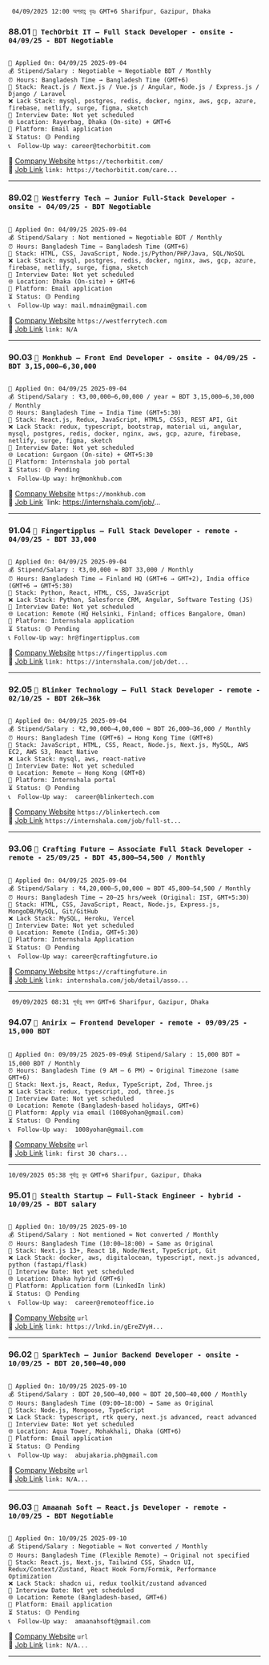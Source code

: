 ` 04/09/2025 12:00 অপরাহ্ণ বৃহঃ GMT+6 Sharifpur, Gazipur, Dhaka`

### 88.01 `🏢 TechOrbit IT — Full Stack Developer - onsite - 04/09/25 - BDT Negotiable`

<pre><code>
📅 Applied On: 04/09/25 2025-09-04
💰 Stipend/Salary : Negotiable ≈ Negotiable BDT / Monthly
⏰ Hours: Bangladesh Time → Bangladesh Time (GMT+6)
🧰 Stack: React.js / Next.js / Vue.js / Angular, Node.js / Express.js / Django / Laravel
❌ Lack Stack: mysql, postgres, redis, docker, nginx, aws, gcp, azure, firebase, netlify, surge, figma, sketch
📆 Interview Date: Not yet scheduled
🌐 Location: Rayerbag, Dhaka (On-site) + GMT+6
🧭 Platform: Email application
⏳ Status: 🟡 Pending
📞  Follow-Up way: career@techorbitit.com
</code></pre>

🔗 [Company Website](https://techorbitit.com/) `https://techorbitit.com/` <br />
🔗 [Job Link](https://techorbitit.com/career) `link: https://techorbitit.com/care...`

---

### 89.02 `🏢 Westferry Tech — Junior Full-Stack Developer - onsite - 04/09/25 - BDT Negotiable`

<pre><code>
📅 Applied On: 04/09/25 2025-09-04
💰 Stipend/Salary : Not mentioned ≈ Negotiable BDT / Monthly
⏰ Hours: Bangladesh Time → Bangladesh Time (GMT+6)
🧰 Stack: HTML, CSS, JavaScript, Node.js/Python/PHP/Java, SQL/NoSQL
❌ Lack Stack: mysql, postgres, redis, docker, nginx, aws, gcp, azure, firebase, netlify, surge, figma, sketch
📆 Interview Date: Not yet scheduled
🌐 Location: Dhaka (On-site) + GMT+6
🧭 Platform: Email application
⏳ Status: 🟡 Pending
📞  Follow-Up way: mail.mdnaim@gmail.com
</code></pre>

🔗 [Company Website](https://westferrytech.com) `https://westferrytech.com` <br />
🔗 [Job Link](N/A) `link: N/A`

---

### 90.03 `🏢 Monkhub — Front End Developer - onsite - 04/09/25 - BDT 3,15,000–6,30,000`

<pre><code>
📅 Applied On: 04/09/25 2025-09-04
💰 Stipend/Salary : ₹3,00,000–6,00,000 / year ≈ BDT 3,15,000–6,30,000 / Monthly
⏰ Hours: Bangladesh Time → India Time (GMT+5:30)
🧰 Stack: React.js, Redux, JavaScript, HTML5, CSS3, REST API, Git
❌ Lack Stack: redux, typescript, bootstrap, material ui, angular, mysql, postgres, redis, docker, nginx, aws, gcp, azure, firebase, netlify, surge, figma, sketch
📆 Interview Date: Not yet scheduled
🌐 Location: Gurgaon (On-site) + GMT+5:30
🧭 Platform: Internshala job portal
⏳ Status: 🟡 Pending
📞  Follow-Up way: hr@monkhub.com
</code></pre>

🔗 [Company Website](https://monkhub.com) `https://monkhub.com` <br />
🔗 [Job Link]() `link: https://internshala.com/job/...

---

### 91.04 `🏢 Fingertipplus — Full Stack Developer - remote - 04/09/25 - BDT 33,000`

<pre><code>
📅 Applied On: 04/09/25 2025-09-04
💰 Stipend/Salary : ₹3,00,000 ≈ BDT 33,000 / Monthly
⏰ Hours: Bangladesh Time → Finland HQ (GMT+6 → GMT+2), India office (GMT+6 → GMT+5:30)
🧰 Stack: Python, React, HTML, CSS, JavaScript
❌ Lack Stack: Python, Salesforce CRM, Angular, Software Testing (JS)
📆 Interview Date: Not yet scheduled
🌐 Location: Remote (HQ Helsinki, Finland; offices Bangalore, Oman)
🧭 Platform: Internshala application
⏳ Status: 🟡 Pending
📞 Follow-Up way: hr@fingertipplus.com
</code></pre>

🔗 [Company Website](https://fingertipplus.com) `https://fingertipplus.com` <br />
🔗 [Job Link](https://internshala.com/job/detail/full-stack-developer-work-from-home-job-at-fingertipplus172...) `link: https://internshala.com/job/det...`

---

### 92.05 `🏢 Blinker Technology — Full Stack Developer - remote - 02/10/25 - BDT 26k–36k`

<pre><code>
📅 Applied On: 04/09/25 2025-09-04
💰 Stipend/Salary : ₹2,90,000–4,00,000 ≈ BDT 26,000–36,000 / Monthly
⏰ Hours: Bangladesh Time (GMT+6) → Hong Kong Time (GMT+8)
🧰 Stack: JavaScript, HTML, CSS, React, Node.js, Next.js, MySQL, AWS EC2, AWS S3, React Native
❌ Lack Stack: mysql, aws, react-native
📆 Interview Date: Not yet scheduled
🌐 Location: Remote — Hong Kong (GMT+8)
🧭 Platform: Internshala portal
⏳ Status: 🟡 Pending
📞  Follow-Up way:  career@blinkertech.com
</code></pre>

🔗 [Company Website](https://blinkertech.com) `https://blinkertech.com` <br />
🔗 [Job Link](https://internshala.com/job/full-stack-developer-blinker-technology) `https://internshala.com/job/full-st...`

---

### 93.06 `🏢 Crafting Future — Associate Full Stack Developer - remote - 25/09/25 - BDT 45,800–54,500 / Monthly`

<pre><code>
📅 Applied On: 04/09/25 2025-09-04
💰 Stipend/Salary : ₹4,20,000–5,00,000 ≈ BDT 45,800–54,500 / Monthly
⏰ Hours: Bangladesh Time → 20–25 hrs/week (Original: IST, GMT+5:30)
🧰 Stack: HTML, CSS, JavaScript, React, Node.js, Express.js, MongoDB/MySQL, Git/GitHub
❌ Lack Stack: MySQL, Heroku, Vercel
📆 Interview Date: Not yet scheduled
🌐 Location: Remote (India, GMT+5:30)
🧭 Platform: Internshala Application
⏳ Status: 🟡 Pending
📞  Follow-Up way: career@craftingfuture.io
</code></pre>

🔗 [Company Website](https://craftingfuture.in) `https://craftingfuture.in` <br />
🔗 [Job Link](https://internshala.com/job/detail/fresher-remote-associate-full-stack-developer-job-at-crafting-future1756192258) `link: internshala.com/job/detail/asso...`

---

` 09/09/2025 08:31 পূর্বাহ্ণ মঙ্গল GMT+6 Sharifpur, Gazipur, Dhaka`

### 94.07 `🏢 Anirix — Frontend Developer - remote - 09/09/25 - 15,000 BDT`

<pre><code>
📅 Applied On: 09/09/25 2025-09-09💰 Stipend/Salary : 15,000 BDT ≈ 15,000 BDT / Monthly
⏰ Hours: Bangladesh Time (9 AM – 6 PM) → Original Timezone (same GMT+6)
🧰 Stack: Next.js, React, Redux, TypeScript, Zod, Three.js
❌ Lack Stack: redux, typescript, zod, three.js
📆 Interview Date: Not yet scheduled
🌐 Location: Remote (Bangladesh-based holidays, GMT+6)
🧭 Platform: Apply via email (1008yohan@gmail.com)
⏳ Status: 🟡 Pending
📞  Follow-Up way:  1008yohan@gmail.com
</code></pre>

🔗 [Company Website](url) `url` <br />
🔗 [Job Link](link) `link: first 30 chars...`

---

`10/09/2025 05:38 পূর্বাহ্ণ বুধ GMT+6 Sharifpur, Gazipur, Dhaka`

### 95.01 `🏢 Stealth Startup — Full-Stack Engineer - hybrid - 10/09/25 - BDT salary`

<pre><code>
📅 Applied On: 10/09/25 2025-09-10
💰 Stipend/Salary : Not mentioned ≈ Not converted / Monthly
⏰ Hours: Bangladesh Time (10:00–18:00) → Same as Original
🧰 Stack: Next.js 13+, React 18, Node/Nest, TypeScript, Git
❌ Lack Stack: docker, aws, digitalocean, typescript, next.js advanced, python (fastapi/flask)
📆 Interview Date: Not yet scheduled
🌐 Location: Dhaka hybrid (GMT+6)
🧭 Platform: Application form (LinkedIn link)
⏳ Status: 🟡 Pending
📞  Follow-Up way:  career@remoteoffice.io
</code></pre>

🔗 [Company Website](https://lnkd.in/gEreZVyH) `url` <br />
🔗 [Job Link](https://lnkd.in/gEreZVyH) `link: https://lnkd.in/gEreZVyH...`

---

### 96.02 `🏢 SparkTech — Junior Backend Developer - onsite - 10/09/25 - BDT 20,500–40,000`

<pre><code>
📅 Applied On: 10/09/25 2025-09-10
💰 Stipend/Salary : BDT 20,500–40,000 ≈ BDT 20,500–40,000 / Monthly
⏰ Hours: Bangladesh Time (09:00–18:00) → Same as Original
🧰 Stack: Node.js, Mongoose, TypeScript
❌ Lack Stack: typescript, rtk query, next.js advanced, react advanced
📆 Interview Date: Not yet scheduled
🌐 Location: Aqua Tower, Mohakhali, Dhaka (GMT+6)
🧭 Platform: Email application
⏳ Status: 🟡 Pending
📞  Follow-Up way:  abujakaria.ph@gmail.com
</code></pre>

🔗 [Company Website](url) `url` <br />
🔗 [Job Link](N/A) `link: N/A...`

---

### 96.03 `🏢 Amaanah Soft — React.js Developer - remote - 10/09/25 - BDT Negotiable`

<pre><code>
📅 Applied On: 10/09/25 2025-09-10
💰 Stipend/Salary : Negotiable ≈ Not converted / Monthly
⏰ Hours: Bangladesh Time (Flexible Remote) → Original not specified
🧰 Stack: React.js, Next.js, Tailwind CSS, Shadcn UI, Redux/Context/Zustand, React Hook Form/Formik, Performance Optimization
❌ Lack Stack: shadcn ui, redux toolkit/zustand advanced
📆 Interview Date: Not yet scheduled
🌐 Location: Remote (Bangladesh-based, GMT+6)
🧭 Platform: Email application
⏳ Status: 🟡 Pending
📞  Follow-Up way:  amaanahsoft@gmail.com
</code></pre>

🔗 [Company Website](url) `url` <br />
🔗 [Job Link](N/A) `link: N/A...`

---
